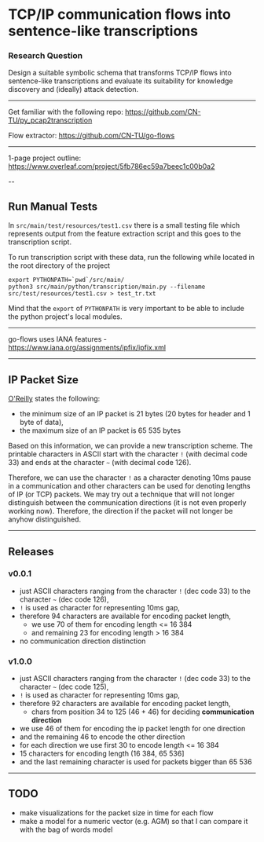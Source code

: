 # TCP/IP communication flows into sentence-like transcriptions
### Research Question
Design a suitable symbolic schema that transforms TCP/IP flows into sentence-like transcriptions
and evaluate its suitability for knowledge discovery and (ideally) attack detection.

---

Get familiar with the following repo: https://github.com/CN-TU/py_pcap2transcription

Flow extractor: https://github.com/CN-TU/go-flows

---

1-page project outline: https://www.overleaf.com/project/5fb786ec59a7beec1c00b0a2

--

## Run Manual Tests

In `src/main/test/resources/test1.csv` there is a small testing file which represents output from the feature extraction
script and this goes to the transcription script.

To run transcription script with these data, run the following while located in the root directory of the project
```
export PYTHONPATH=`pwd`/src/main/
python3 src/main/python/transcription/main.py --filename src/test/resources/test1.csv > test_tr.txt
````

Mind that the `export` of `PYTHONPATH` is very important to be able to include the python project's local modules.


---

go-flows uses IANA features - https://www.iana.org/assignments/ipfix/ipfix.xml



---

## IP Packet Size

[O'Reilly](https://www.oreilly.com/library/view/internet-core-protocols/1565925726/re04.html#:~:text=The%20minimum%20size%20of%20an,maximum%20size%20is%2065%2C535%20bytes.&text=In%20the%20capture%20shown%20in,is%20set%20to%2060%20bytes.)
states the following:
- the minimum size of an IP packet is 21 bytes (20 bytes for header and 1 byte of data),
- the maximum size of an IP packet is 65 535 bytes

Based on this information, we can provide a new transcription scheme. The printable characters in ASCII start with
the character `!` (with decimal code 33) and ends at the character `~` (with decimal code 126).

Therefore, we can use the character `!` as a character denoting 10ms pause in a communication and other characters
can be used for denoting lengths of IP (or TCP) packets. We may try out a technique that will not longer distinguish
between the communication directions (it is not even properly working now). Therefore, the direction if the packet
will not longer be anyhow distinguished.


---


## Releases

### v0.0.1
- just ASCII characters ranging from the character `!` (dec code 33) to the character `~` (dec code 126),
- `!` is used as character for representing 10ms gap,
- therefore 94 characters are available for encoding packet length,
    - we use 70 of them for encoding length <= 16 384
    - and remaining 23 for encoding length > 16 384
- no communication direction distinction


### v1.0.0
- just ASCII characters ranging from the character `!` (dec code 33) to the character `~` (dec code 125),
- `!` is used as character for representing 10ms gap,
- therefore 92 characters are available for encoding packet length,
  - chars from position 34 to 125 (46 + 46) for deciding **communication direction**
- we use 46 of them for encoding the ip packet length for one direction
- and the remaining 46 to encode the other direction
- for each direction we use first 30 to encode length <= 16 384
- 15 characters for encoding length (16 384, 65 536] 
- and the last remaining character is used for packets bigger than 65 536

---

## TODO

- make visualizations for the packet size in time for each flow
- make a model for a numeric vector (e.g. AGM) so that I can compare it with the bag of words model

